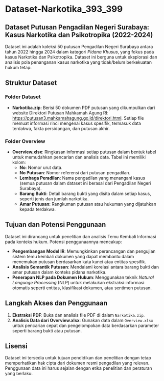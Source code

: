 # Dataset-Narkotika_393_399

## Dataset Putusan Pengadilan Negeri Surabaya: Kasus Narkotika dan Psikotropika (2022-2024)

Dataset ini adalah koleksi 50 putusan Pengadilan Negeri Surabaya antara tahun 2022 hingga 2024 dalam kategori _Pidana Khusus_, yang fokus pada kasus Narkotika dan Psikotropika. Dataset ini berguna untuk eksplorasi dan analisis pola penanganan kasus narkotika yang tidak/belum berkekuatan hukum tetap.

## Struktur Dataset

### Folder Dataset
- **Narkotika.zip**: Berisi 50 dokumen PDF putusan yang dikumpulkan dari website Direktori Putusan Mahkamah Agung RI: https://putusan3.mahkamahagung.go.id/direktori.html. Setiap file memuat informasi rinci mengenai kasus spesifik, termasuk data terdakwa, fakta persidangan, dan putusan akhir. 

### Folder Overview
- **Overview.xlsx**: Ringkasan informasi setiap putusan dalam bentuk tabel untuk memudahkan pencarian dan analisis data. Tabel ini memiliki kolom:
  - **No**: Nomor urut data.
  - **No Putusan**: Nomor referensi dari putusan pengadilan.
  - **Lembaga Peradilan**: Nama pengadilan yang menangani kasus (semua putusan dalam dataset ini berasal dari Pengadilan Negeri Surabaya).
  - **Barang Bukti**: Detail barang bukti yang disita dalam setiap kasus, seperti jenis dan jumlah narkotika.
  - **Amar Putusan**: Rangkuman putusan atau hukuman yang dijatuhkan kepada terdakwa.

## Tujuan dan Potensi Penggunaan

Dataset ini dirancang untuk penelitian dan analisis Temu Kembali Informasi pada konteks hukum. Potensi penggunaannya mencakup:
- **Pengembangan Model IR**: Memungkinkan perancangan dan pengujian sistem temu kembali dokumen yang dapat membantu dalam menemukan putusan berdasarkan kata kunci atau entitas spesifik.
- **Analisis Semantik Putusan**: Mendalami korelasi antara barang bukti dan amar putusan dalam konteks pidana narkotika.
- **Penerapan NLP pada Dokumen Hukum**: Menggunakan teknik _Natural Language Processing_ (NLP) untuk melakukan ekstraksi informasi otomatis seperti entitas, klasifikasi dokumen, atau sentimen putusan.
  
## Langkah Akses dan Penggunaan

1. **Ekstraksi PDF**: Buka dan analisis file PDF di dalam `Narkotika.zip`.
2. **Analisis Data dari Overview.xlsx**: Gunakan data dalam `Overview.xlsx` untuk pencarian cepat dan pengelompokan data berdasarkan parameter seperti barang bukti atau putusan.

## Lisensi

Dataset ini tersedia untuk tujuan pendidikan dan penelitian dengan tetap memperhatikan hak cipta dari dokumen resmi pengadilan yang relevan. Penggunaan data ini harus sejalan dengan etika penelitian dan peraturan yang berlaku.
